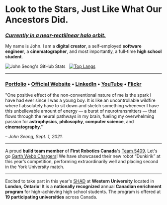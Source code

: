 # Look to the Stars, Just Like What Our Ancestors Did.

### [*Currently in a near-rectilinear halo orbit.*](https://johnseong.info)

My name is John. I am a **digital creator**, a self-employed **software engineer**, a **cinematographer**, and most importantly, a full-time **high school student**.

![John Seong's GitHub Stats](https://github-readme-stats.vercel.app/api?username=wonmor&show_icons=true&theme=github_dark)&nbsp;&nbsp;&nbsp;[![Top Langs](https://github-readme-stats.vercel.app/api/top-langs/?username=wonmor&theme=github_dark)](https://github.com/anuraghazra/github-readme-stats)

---

### [Portfolio](https://github.com/wonmor/wonmor/blob/main/PORTFOLIO.md)&nbsp;•&nbsp;[Official Website](https://johnseong.info/projects)&nbsp;•&nbsp;[LinkedIn](https://www.linkedin.com/in/john-seong-9194321a9/)&nbsp;•&nbsp;[YouTube](https://youtube.com/c/JohnSeong)&nbsp;•&nbsp;[Flickr](https://www.flickr.com/people/johnseongemini8/)

"One positive effect of the non-conventional nature of me is the spark I have had ever since I was a young boy. It is like an uncontrollable wildfire where I absolutely have to sit down and sketch something whenever I have this unbelievable amount of energy — a burst of neurotransmitters — that flows through the neural pathways in my brain, fueling my overwhelming passion for **astrophysics**, **philosophy**, **computer science**, and **cinematography**."

*– John Seong, Sept. 1, 2021.*

---

A proud **build team member** of **First Robotics Canada**'s [Team 5409](https://sites.google.com/hdsb.ca/garthwebrobotics/home). Let's go [Garth Webb Chargers](https://gws.hdsb.ca)! We have showcased their new robot “Dunkirik” at this year’s competition, performing extraordinarily well and placing second in the York University match.

---

Excited to take part in this year's [SHAD](https://www.shad.ca) at **Western University** located in **London, Ontario**! It is a **nationally recognized** annual **Canadian enrichment program** for high-achieving high school students. The program is offered at **19 participating universities** across Canada.
